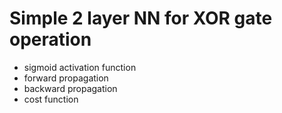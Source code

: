 # Simple 2 layer NN for XOR gate operation 
- sigmoid activation function 
- forward propagation
- backward propagation
- cost function
